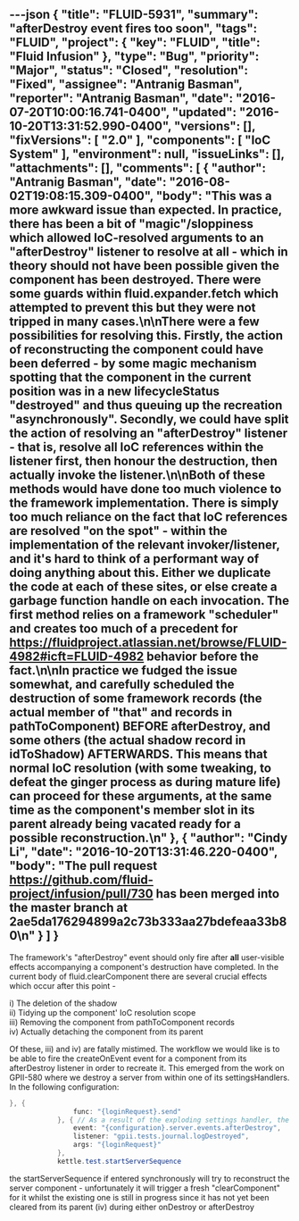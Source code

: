 ---json
{
  "title": "FLUID-5931",
  "summary": "afterDestroy event fires too soon",
  "tags": "FLUID",
  "project": {
    "key": "FLUID",
    "title": "Fluid Infusion"
  },
  "type": "Bug",
  "priority": "Major",
  "status": "Closed",
  "resolution": "Fixed",
  "assignee": "Antranig Basman",
  "reporter": "Antranig Basman",
  "date": "2016-07-20T10:00:16.741-0400",
  "updated": "2016-10-20T13:31:52.990-0400",
  "versions": [],
  "fixVersions": [
    "2.0"
  ],
  "components": [
    "IoC System"
  ],
  "environment": null,
  "issueLinks": [],
  "attachments": [],
  "comments": [
    {
      "author": "Antranig Basman",
      "date": "2016-08-02T19:08:15.309-0400",
      "body": "This was a more awkward issue than expected. In practice, there has been a bit of \"magic\"/sloppiness which allowed IoC-resolved arguments to an \"afterDestroy\" listener to resolve at all - which in theory should not have been possible given the component has been destroyed. There were some guards within fluid.expander.fetch which attempted to prevent this but they were not tripped in many cases.\n\nThere were a few possibilities for resolving this. Firstly, the action of reconstructing the component could have been deferred - by some magic mechanism spotting that the component in the current position was in a new lifecycleStatus \"destroyed\" and thus queuing up the recreation \"asynchronously\". Secondly, we could have split the action of resolving an \"afterDestroy\" listener - that is, resolve all IoC references within the listener first, then honour the destruction, then actually invoke the listener.\n\nBoth of these methods would have done too much violence to the framework implementation. There is simply too much reliance on the fact that IoC references are resolved \"on the spot\" - within the implementation of the relevant invoker/listener, and it's hard to think of a performant way of doing anything about this. Either we duplicate the code at each of these sites, or else create a garbage function handle on each invocation. The first method relies on a framework \"scheduler\" and creates too much of a precedent for <https://fluidproject.atlassian.net/browse/FLUID-4982#icft=FLUID-4982> behavior before the fact.\n\nIn practice we fudged the issue somewhat, and carefully scheduled the destruction of some framework records (the actual member of \"that\" and records in pathToComponent) BEFORE afterDestroy, and some others (the actual shadow record in idToShadow) AFTERWARDS. This means that normal IoC resolution (with some tweaking, to defeat the ginger process as during mature life) can proceed for these arguments, at the same time as the component's member slot in its parent already being vacated ready for a possible reconstruction.\n"
    },
    {
      "author": "Cindy Li",
      "date": "2016-10-20T13:31:46.220-0400",
      "body": "The pull request <https://github.com/fluid-project/infusion/pull/730> has been merged into the master branch at 2ae5da176294899a2c73b333aa27bdefeaa33b80\n"
    }
  ]
}
---
The framework's "afterDestroy" event should only fire after **all** user-visible effects accompanying a component's destruction have completed. In the current body of fluid.clearComponent there are several crucial effects which occur after this point -&#x20;

i) The deletion of the shadow\
ii) Tidying up the component' IoC resolution scope\
iii) Removing the component from pathToComponent records\
iv) Actually detaching the component from its parent

Of these, iii) and iv) are fatally mistimed. The workflow we would like is to be able to fire the createOnEvent event for a component from its afterDestroy listener in order to recreate it. This emerged from the work on GPII-580 where we destroy a server from within one of its settingsHandlers. In the following configuration:

```java
}, {
                func: "{loginRequest}.send"
            }, { // As a result of the exploding settings handler, the attempt to login will destroy the server
                event: "{configuration}.server.events.afterDestroy",
                listener: "gpii.tests.journal.logDestroyed",
                args: "{loginRequest}"
            },
            kettle.test.startServerSequence
```

the startServerSequence if entered synchronously will try to reconstruct the server component - unfortunately it will trigger a fresh "clearComponent" for it whilst the existing one is still in progress since it has not yet been cleared from its parent (iv) during either onDestroy or afterDestroy

        